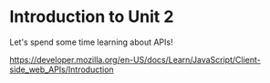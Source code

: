# Introduction to Unit 2

Let's spend some time learning about APIs!  

https://developer.mozilla.org/en-US/docs/Learn/JavaScript/Client-side_web_APIs/Introduction

